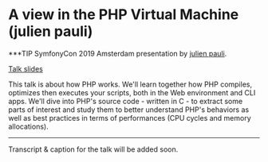 # A view in the PHP Virtual Machine (julien pauli)

***TIP
SymfonyCon 2019 Amsterdam presentation by [julien pauli](https://connect.symfony.com/api/alternates/e255bb4b-0b5a-440a-b95f-554a389ef5bb).

[Talk slides](https://www.slideshare.net/jpauli/php-engine/)

This talk is about how PHP works. We'll learn together how PHP compiles, optimizes then executes your scripts, both in the Web environment and CLI apps.
We'll dive into PHP's source code - written in C - to extract some parts of interest and study them to better understand PHP's behaviors as well as best practices in terms of performances (CPU cycles and memory allocations).
***

Transcript & caption for the talk will be added soon.
